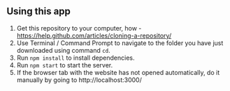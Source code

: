 ## Using this app
1. Get this repository to your computer, how - https://help.github.com/articles/cloning-a-repository/
2. Use Terminal / Command Prompt to navigate to the folder you have just downloaded using command `cd`.
3. Run `npm install` to install dependencies.
4. Run `npm start` to start the server.
5. If the browser tab with the website has not opened automatically, do it manually by going to http://localhost:3000/
